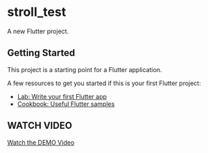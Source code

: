 # stroll_test

A new Flutter project.

## Getting Started

This project is a starting point for a Flutter application.

A few resources to get you started if this is your first Flutter project:

- [Lab: Write your first Flutter app](https://docs.flutter.dev/get-started/codelab)
- [Cookbook: Useful Flutter samples](https://docs.flutter.dev/cookbook)

## WATCH VIDEO 
[Watch the DEMO Video](https://github.com/mik3yyy/stroll_test_2/blob/main/DEMO.mp4)

